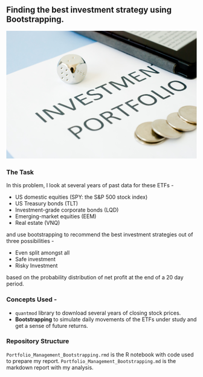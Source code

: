 ## Finding the best investment strategy using Bootstrapping.
![Investment](https://github.com/sagar-chadha/Coursework/blob/master/Repository_files/investment-portfolio.jpg) <br>

### The Task
In this problem, I look at several years of past data for these ETFs - <br>
* US domestic equities (SPY: the S&P 500 stock index)
* US Treasury bonds (TLT)
* Investment-grade corporate bonds (LQD)
* Emerging-market equities (EEM)
* Real estate (VNQ) <br>

and use bootstrapping to recommend the best investment strategies out of three possibilities - <br>

* Even split amongst all
* Safe investment
* Risky Investment

based on the probability distribution of net profit at the end of a 20 day period.

### Concepts Used - 
* `quantmod` library to download several years of closing stock prices.
* **Bootstrapping** to simulate daily movements of the ETFs under study and get a sense of future returns.

### Repository Structure
`Portfolio_Management_Bootstrapping.rmd` is the R notebook with code used to prepare my report.
`Portfolio_Management_Bootstrapping.md` is the markdown report with my analysis.
